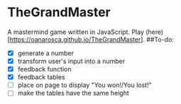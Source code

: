# TheGrandMaster
A mastermind game written in JavaScript. Play (here)[https://oanarosca.github.io/TheGrandMaster].
##To-do:
- [x] generate a number
- [x] transform user's input into a number
- [x] feedback function
- [x] feedback tables
- [ ] place on page to display "You won!/You lost!"
- [ ] make the tables have the same height
